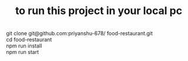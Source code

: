 <center><h1>to run this project in your local pc </h1></center>
<br />
git clone git@github.com:priyanshu-678/ food-restaurant.git
<br />
cd food-restaurant
<br />
npm run install
<br />
npm run start
